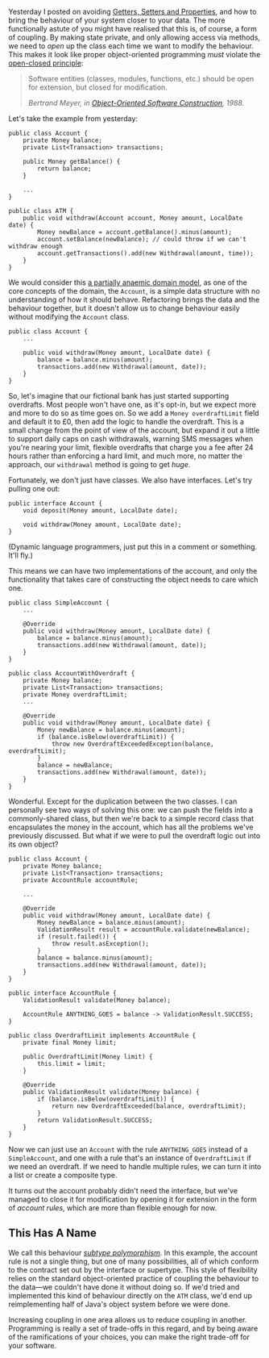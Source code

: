 Yesterday I posted on avoiding [Getters, Setters and Properties][], and how to bring the behaviour of your system closer to your data. The more functionally astute of you might have realised that this is, of course, a form of coupling. By making state private, and only allowing access via methods, we need to *open* up the class each time we want to modify the behaviour. This makes it look like proper object-oriented programming *must* violate the [open-closed principle][Open-Closed Principle]:

> Software entities (classes, modules, functions, etc.) should be open for extension, but closed for modification.
>
> <cite>Bertrand Meyer, in <em><a href="http://www.amazon.co.uk/gp/product/0136291554/ref=as_li_tl?ie=UTF8&camp=1634&creative=19450&creativeASIN=0136291554&linkCode=as2&tag=monospamonolo-21">Object-Oriented Software Construction</a></em>, 1988.</cite>

Let's take the example from yesterday:

    public class Account {
        private Money balance;
        private List<Transaction> transactions;

        public Money getBalance() {
            return balance;
        }

        ...
    }

    public class ATM {
        public void withdraw(Account account, Money amount, LocalDate date) {
            Money newBalance = account.getBalance().minus(amount);
            account.setBalance(newBalance); // could throw if we can't withdraw enough
            account.getTransactions().add(new Withdrawal(amount, time));
        }
    }

We would consider this [a partially anaemic domain model][Anemic Domain Model], as one of the core concepts of the domain, the `Account`, is a simple data structure with no understanding of how it should behave. Refactoring brings the data and the behaviour together, but it doesn't allow us to change behaviour easily without modifying the `Account` class.

    public class Account {
        ...

        public void withdraw(Money amount, LocalDate date) {
            balance = balance.minus(amount);
            transactions.add(new Withdrawal(amount, date));
        }
    }

So, let's imagine that our fictional bank has just started supporting overdrafts. Most people won't have one, as it's opt-in, but we expect more and more to do so as time goes on. So we add a `Money overdraftLimit` field and default it to £0, then add the logic to handle the overdraft. This is a small change from the point of view of the account, but expand it out a little to support daily caps on cash withdrawals, warning SMS messages when you're nearing your limit, flexible overdrafts that charge you a fee after 24 hours rather than enforcing a hard limit, and much more, no matter the approach, our `withdrawal` method is going to get *huge*.

Fortunately, we don't just have classes. We also have interfaces. Let's try pulling one out:

    public interface Account {
        void deposit(Money amount, LocalDate date);

        void withdraw(Money amount, LocalDate date);
    }

(Dynamic language programmers, just put this in a comment or something. It'll fly.)

This means we can have two implementations of the account, and only the functionality that takes care of constructing the object needs to care which one.

    public class SimpleAccount {
        ...

        @Override
        public void withdraw(Money amount, LocalDate date) {
            balance = balance.minus(amount);
            transactions.add(new Withdrawal(amount, date));
        }
    }

    public class AccountWithOverdraft {
        private Money balance;
        private List<Transaction> transactions;
        private Money overdraftLimit;
        ...

        @Override
        public void withdraw(Money amount, LocalDate date) {
            Money newBalance = balance.minus(amount);
            if (balance.isBelow(overdraftLimit)) {
                throw new OverdraftExceededException(balance, overdraftLimit);
            }
            balance = newBalance;
            transactions.add(new Withdrawal(amount, date));
        }
    }

Wonderful. Except for the duplication between the two classes. I can personally see two ways of solving this one: we can push the fields into a commonly-shared class, but then we're back to a simple record class that encapsulates the money in the account, which has all the problems we've previously discussed. But what if we were to pull the overdraft logic out into its own object?

    public class Account {
        private Money balance;
        private List<Transaction> transactions;
        private AccountRule accountRule;

        ...

        @Override
        public void withdraw(Money amount, LocalDate date) {
            Money newBalance = balance.minus(amount);
            ValidationResult result = accountRule.validate(newBalance);
            if (result.failed()) {
                throw result.asException();
            }
            balance = balance.minus(amount);
            transactions.add(new Withdrawal(amount, date));
        }
    }

    public interface AccountRule {
        ValidationResult validate(Money balance);

        AccountRule ANYTHING_GOES = balance -> ValidationResult.SUCCESS;
    }

    public class OverdraftLimit implements AccountRule {
        private final Money limit;

        public OverdraftLimit(Money limit) {
            this.limit = limit;
        }

        @Override
        public ValidationResult validate(Money balance) {
            if (balance.isBelow(overdraftLimit)) {
                return new OverdraftExceeded(balance, overdraftLimit);
            }
            return ValidationResult.SUCCESS;
        }
    }

Now we can just use an `Account` with the rule `ANYTHING_GOES` instead of a `SimpleAccount`, and one with a rule that's an instance of `OverdraftLimit` if we need an overdraft. If we need to handle multiple rules, we can turn it into a list or create a composite type.

It turns out the account probably didn't need the interface, but we've managed to close it for modification by opening it for extension in the form of *account rules*, which are more than flexible enough for now.

## This Has A Name

We call this behaviour [*subtype polymorphism*][Subtyping]. In this example, the account rule is not a single thing, but one of many possibilities, all of which conform to the contract set out by the interface or supertype. This style of flexibility relies on the standard object-oriented practice of coupling the behaviour to the data—we couldn't have done it without doing so. If we'd tried and implemented this kind of behaviour directly on the `ATM` class, we'd end up reimplementing half of Java's object system before we were done.

Increasing coupling in one area allows us to reduce coupling in another. Programming is really a set of trade-offs in this regard, and by being aware of the ramifications of your choices, you can make the right trade-off for your software.

[Getters, Setters and Properties]: http://monospacedmonologues.com/post/138009972532/getters-setters-and-properties
[Open-Closed Principle]: http://c2.com/cgi/wiki?OpenClosedPrinciple
[Anemic Domain Model]: http://www.martinfowler.com/bliki/AnemicDomainModel.html
[Subtyping]: https://en.wikipedia.org/wiki/Subtyping
